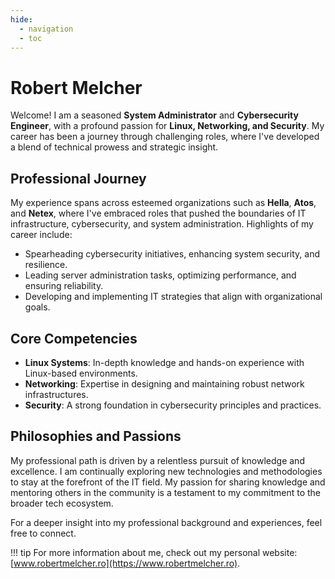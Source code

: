 ```yaml
---
hide:
  - navigation
  - toc
---
```

#


# Robert Melcher

Welcome! I am a seasoned **System Administrator** and **Cybersecurity Engineer**, with a profound passion for **Linux, Networking, and Security**. My career has been a journey through challenging roles, where I've developed a blend of technical prowess and strategic insight.

## Professional Journey

My experience spans across esteemed organizations such as **Hella**, **Atos**, and **Netex**, where I've embraced roles that pushed the boundaries of IT infrastructure, cybersecurity, and system administration. Highlights of my career include:

- Spearheading cybersecurity initiatives, enhancing system security, and resilience.
- Leading server administration tasks, optimizing performance, and ensuring reliability.
- Developing and implementing IT strategies that align with organizational goals.

## Core Competencies

- **Linux Systems**: In-depth knowledge and hands-on experience with Linux-based environments.
- **Networking**: Expertise in designing and maintaining robust network infrastructures.
- **Security**: A strong foundation in cybersecurity principles and practices.

## Philosophies and Passions
 My professional path is driven by a relentless pursuit of knowledge and excellence. I am continually exploring new technologies and methodologies to stay at the forefront of the IT field. My passion for sharing knowledge and mentoring others in the community is a testament to my commitment to the broader tech ecosystem.

For a deeper insight into my professional background and experiences, feel free to connect.

!!! tip
    For more information about me, check out my personal website: [www.robertmelcher.ro](https://www.robertmelcher.ro).


